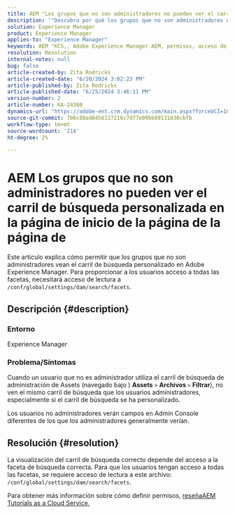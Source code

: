 ```yaml
---
title: AEM "Los grupos que no son administradores no pueden ver el carril de búsqueda personalizada en la página de inicio de la página de búsqueda"
description: '"Descubra por qué los grupos que no son administradores no pueden ver el carril de búsqueda personalizado en Adobe Experience Manager".'
solution: Experience Manager
product: Experience Manager
applies-to: "Experience Manager"
keywords: AEM "KCS,, Adobe Experience Manager AEM, permisos, acceso de lectura, grupo de usuarios, facetas de búsqueda, tareas administrativas, acceso a los metadatos, carril de búsqueda personalizada, usuarios no administradores, carril de búsqueda de administración de recursos, búsqueda, filtro"
resolution: Resolution
internal-notes: null
bug: false
article-created-by: Zita Rodricks
article-created-date: "6/20/2024 3:02:23 PM"
article-published-by: Zita Rodricks
article-published-date: "6/25/2024 3:46:11 PM"
version-number: 2
article-number: KA-24380
dynamics-url: "https://adobe-ent.crm.dynamics.com/main.aspx?forceUCI=1&pagetype=entityrecord&etn=knowledgearticle&id=7fa01516-162f-ef11-840a-0022480aed6f"
source-git-commit: 7b6c88ad8456117216c7d77e09bb89131830cbfb
workflow-type: tm+mt
source-wordcount: '214'
ht-degree: 2%

---
```


# AEM Los grupos que no son administradores no pueden ver el carril de búsqueda personalizada en la página de inicio de la página de la página de


Este artículo explica cómo permitir que los grupos que no son administradores vean el carril de búsqueda personalizado en Adobe Experience Manager. Para proporcionar a los usuarios acceso a todas las facetas, necesitará acceso de lectura a `/conf/global/settings/dam/search/facets`.

## Descripción {#description}


### Entorno

Experience Manager

### Problema/Síntomas

Cuando un usuario que no es administrador utiliza el carril de búsqueda de administración de Assets (navegado bajo ) <b>Assets</b> `>` <b> Archivos </b>`>` <b> Filtrar</b>), no ven el mismo carril de búsqueda que los usuarios administradores, especialmente si el carril de búsqueda se ha personalizado.

Los usuarios no administradores verán campos en Admin Console diferentes de los que los administradores generalmente verían.


## Resolución {#resolution}


La visualización del carril de búsqueda correcto depende del acceso a la faceta de búsqueda correcta. Para que los usuarios tengan acceso a todas las facetas, se requiere acceso de lectura a este archivo: `/conf/global/settings/dam/search/facets`.

Para obtener más información sobre cómo definir permisos, [reseña](https://experienceleague.adobe.com/en/docs/experience-manager-learn/cloud-service/accessing/overview)[AEM Tutorials as a Cloud Service,](https://experienceleague.adobe.com/en/docs/experience-manager-learn/cloud-service/accessing/overview)
